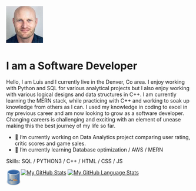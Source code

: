 ## ![I am a Software Developer](https://github.com/Lramos25/Lramos25/blob/main/Luis.jpg)    

# I am a Software Developer

Hello, I am Luis and I currently live in the Denver, Co area. I enjoy working with Python and SQL for various analytical projects but I also enjoy working with various logical designs and data structures in C++. I am currently learning the MERN stack, while practicing with C++ and working to soak up knowledge from others as I can. I used my knowledge in coding to excel in my previous career and am now looking to grow as a software developer. Changing careers is challenging and exciting with an element of unease making this the best journey of my life so far. 

- 🔭 I’m currently working on Data Analytics project comparing user rating, critic scores and game sales. 
- 🌱 I’m currently learning Database optimization / AWS / MERN 


Skills: SQL / PYTHON3 / C++ / HTML / CSS / JS 

<img align= "left" alt = "" width = "40px" src = "https://github.com/Lramos25/Lramos25/blob/main/SQL.jpg">

[![My GitHub Stats](https://github-readme-stats.vercel.app/api/?username=Lramos25&count_private=true&theme=tokyonight&showicons=true)]() [![My GitHub Language Stats](https://github-readme-stats.vercel.app/api/top-langs/?username=Lramos25&langs_count=5&theme=tokyonight)]()









 
